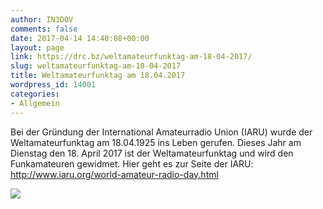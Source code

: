 ```yaml
---
author: IN3DOV
comments: false
date: 2017-04-14 14:40:08+00:00
layout: page
link: https://drc.bz/weltamateurfunktag-am-18-04-2017/
slug: weltamateurfunktag-am-18-04-2017
title: Weltamateurfunktag am 18.04.2017
wordpress_id: 14001
categories:
- Allgemein
---
```


Bei der Gründung der International Amateurradio Union (IARU) wurde der Weltamateurfunktag am 18.04.1925 ins Leben gerufen. Dieses Jahr am Dienstag den 18. April 2017 ist der Weltamateurfunktag und wird den Funkamateuren gewidmet. Hier geht es zur Seite der IARU: http://www.iaru.org/world-amateur-radio-day.html

[![](https://drc.bz/wp-content/uploads/2017/04/wat.bmp)](https://drc.bz/wp-content/uploads/2017/04/wat.bmp)
